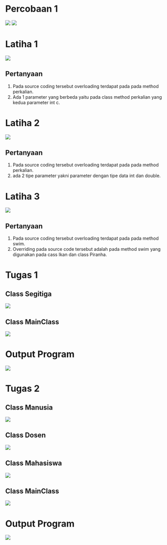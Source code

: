 # Percobaan 1
<img src="img/o1.png" />

<img src="img/o2.png" />

# Latiha 1
<img src="img/o3.png" />

## Pertanyaan
1. Pada source coding tersebut overloading terdapat pada pada method perkalian.
2. Ada 1 parameter yang berbeda yaitu pada class method perkalian yang kedua parameter int c.

# Latiha 2
<img src="img/o4.png" />

## Pertanyaan
1. Pada source coding tersebut overloading terdapat pada pada method perkalian.
2. ada 2 tipe parameter yakni parameter dengan tipe data int dan double.

# Latiha 3
<img src="img/o5.png" />

## Pertanyaan
1. Pada source coding tersebut overloading terdapat pada pada method swim.
2. Overriding pada source code tersebut adalah pada method swim yang digunakan pada cass Ikan dan class Piranha.

# Tugas 1
## Class Segitiga
<img src="img/1.png" />

## Class MainClass
<img src="img/6.png" />

# Output Program
<img src="img/o6.png" />

# Tugas 2
## Class Manusia
<img src="img/2.png" />

## Class Dosen
<img src="img/3.png" />

## Class Mahasiswa
<img src="img/4.png" />

## Class MainClass
<img src="img/5.png" />

# Output Program
<img src="img/o7.png" />

